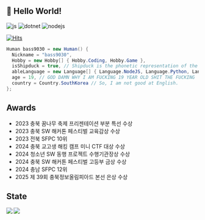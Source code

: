 ## 👋 Hello World!

![js](https://img.shields.io/badge/JavaScript-F7DF1E?style=for-the-badge&logo=JavaScript&logoColor=black)
![dotnet](https://img.shields.io/badge/.NET-5C2D91?style=for-the-badge&logo=.net&logoColor=white)
![nodejs](https://img.shields.io/badge/Node.js-43853D?style=for-the-badge&logo=node.js&logoColor=white)

[![Hits](https://hits.seeyoufarm.com/api/count/incr/badge.svg?url=https%3A%2F%2Fgithub.com%2Fbass9030%2Fbass9030&count_bg=%2379C83D&title_bg=%23555555&icon=&icon_color=%23E7E7E7&title=hits&edge_flat=false)](https://hits.seeyoufarm.com)

```C#
Human bass9030 = new Human() {
  Nickname = "bass9030",
  Hobby = new Hobby[] { Hobby.Coding, Hobby.Game },
  isShipduck = true, // Shipduck is the phonetic representation of the Korean word "씹덕" (similar to "weeb" or "otaku").
  ableLanguage = new Language[] { Language.NodeJS, Language.Python, Language.CS },
  age = 19, // GOD DAMN WHY I AM FUCKING 19 YEAR OLD SHIT THE FUCKING
  country = Country.SouthKorea // So, I am not good at English.
};
```

## Awards

-   2023 충북 꿈나무 축제 프리젠테이션 부분 특선 수상
-   2023 충북 SW 해커톤 페스티벌 교육감상 수상
-   2023 전북 SFPC 10위
-   2024 충북 교고생 해킹 캠프 미니 CTF 대상 수상
-   2024 청소년 SW 동행 프로젝트 수행기관장상 수상
-   2024 충북 SW 해커톤 페스티벌 고등부 금상 수상
-   2024 충남 SFPC 12위
-   2025 제 39회 충북정보올림피아드 본선 은상 수상

## State

<img src="https://github-readme-stats.vercel.app/api?username=bass9030&count_private=true" align="left">
<img src="https://github-readme-stats.vercel.app/api/top-langs/?username=bass9030&layout=compact" align="left">
